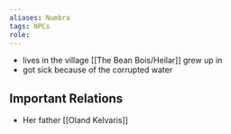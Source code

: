 ```yaml
---
aliases: Numbra
tags: NPCs
role: 
---
```


- lives in the village [[The Bean Bois/Heilar]] grew up in
- got sick because of the corrupted water

## Important Relations
* Her father [[Oland Kelvaris]]
